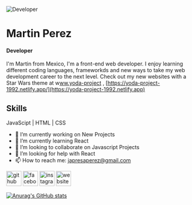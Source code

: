 ![Developer]([https://encrypted-tbn0.gstatic.com/images?q=tbn:ANd9GcQ26nRZlSRlczJKdr2-2kMjo6roRCBc2Upr-A&usqp=CAU](https://www.analyticsinsight.net/wp-content/uploads/2020/11/Artificial-Intelligence-5.jpg))

# Martin Perez
#### Developer

I'm Martin from Mexico, I'm a front-end web developer. I enjoy learning different coding languages, frameworkds and new ways to take my web development career to the next level. Check out my new websites with a Star Wars theme at w[ww.yoda-project](https://anakin-project-1992.netlify.app/) , [https://yoda-project-1992.netlify.app/](https://yoda-project-1992.netlify.app)

## Skills
JavaScipt | HTML | CSS

- 🔭 I’m currently working on New Projects 
- 🌱 I’m currently learning React 
- 👯 I’m looking to collaborate on Javascript Projects 
- 🤔 I’m looking for help with React 
- 📫 How to reach me: japresaperez@gmail.com 


[<img src='https://cdn.jsdelivr.net/npm/simple-icons@3.0.1/icons/github.svg' alt='github' height='40'>](https://github.com/apin1992)  [<img src='https://cdn.jsdelivr.net/npm/simple-icons@3.0.1/icons/facebook.svg' alt='facebook' height='40'>](https://www.facebook.com/apresaperez)  [<img src='https://cdn.jsdelivr.net/npm/simple-icons@3.0.1/icons/instagram.svg' alt='instagram' height='40'>](https://www.instagram.com/apresamartin/)  [<img src='https://cdn.jsdelivr.net/npm/simple-icons@3.0.1/icons/icloud.svg' alt='website' height='40'>](https://apin1992.github.io/web-developer-portfolio/)  


[![Anurag's GitHub stats](https://github-readme-stats.vercel.app/api?username=apin1992)](https://github.com/anuraghazra/github-readme-stats)
